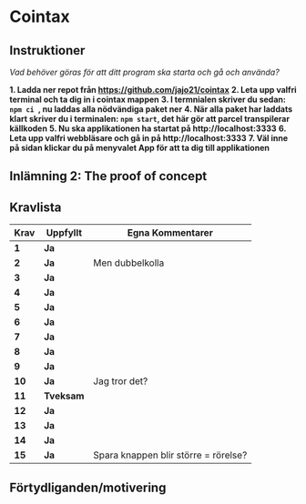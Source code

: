 # Cointax

## Instruktioner

*Vad behöver göras för att ditt program ska starta och gå och använda?*

**1. Ladda ner repot från https://github.com/jajo21/cointax**
**2. Leta upp valfri terminal och ta dig in i cointax mappen**
**3. I termnialen skriver du sedan: ```npm ci ```, nu laddas alla nödvändiga paket ner**
**4. När alla paket har laddats klart skriver du i terminalen: ```npm start```, det här gör att parcel transpilerar källkoden**
**5. Nu ska applikationen ha startat på http://localhost:3333**
**6. Leta upp valfri webbläsare och gå in på http://localhost:3333**
**7. Väl inne på sidan klickar du på menyvalet App för att ta dig till applikationen**


## Inlämning 2: The proof of concept
## Kravlista

 |Krav|Uppfyllt|Egna Kommentarer|
 |---|---|---|
|**1**  |**Ja**| |
|**2**  |**Ja**| Men dubbelkolla|
|**3**  |**Ja**| |
|**4**  |**Ja**| |
|**5**  |**Ja**| |
|**6**  |**Ja**| |
|**7**  |**Ja**| |
|**8**  |**Ja**| |
|**9**  |**Ja**| |
|**10**  |**Ja**| Jag tror det?|
|**11**  |**Tveksam**| |
|**12**  |**Ja**| |
|**13**  |**Ja**| |
|**14**  |**Ja**| |
|**15**  |**Ja**| Spara knappen blir större = rörelse?|

## Förtydliganden/motivering
